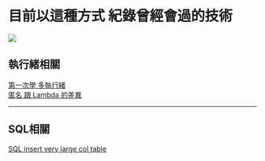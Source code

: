 # 目前以這種方式 紀錄曾經會過的技術
![](https://komarev.com/ghpvc/?username=darkbuq)

## 執行緒相關
[第一次學 多執行緒](/multithreading/multithreading.md)  
[匿名 跟 Lambda  的差異](/Anonymous_Lambda/Anonymous_Lambda.md)  

---
## SQL相關
[SQL insert very large col table](/SQL/SQL.md)  